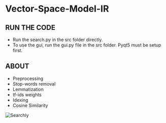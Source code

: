 # Vector-Space-Model-IR

## RUN THE CODE ##

- Run the search.py in the src folder directly.
- To use the gui, run the gui.py file in the src folder. Pyqt5 must be setup first. 

## ABOUT

- Preprocessing
- Stop-words removal
- Lemmatization
- tf-ids weights
- Idexing
- Cosine Similarity

![Searchly](https://user-images.githubusercontent.com/33652779/116815418-ed42ca00-ab76-11eb-9408-e7a8613fc372.png)


